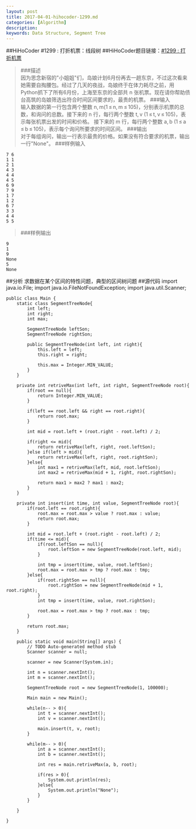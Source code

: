 ```yaml
---
layout: post
title: 2017-04-01-hihocoder-1299.md
categories: [Algorithm]
description: 
keywords: Data Structure, Segment Tree
---
```


##HiHoCoder #1299 : 打折机票：线段树
##HiHoCoder题目链接：[#1299 : 打折机票](http://hihocoder.com/problemset/problem/1299)
>###描述</br>
 因为思念新宿的"小姐姐"们，岛娘计划6月份再去一趟东京，不过这次看来她需要自掏腰包。经过了几天的夜战，岛娘终于在体力耗尽之前，用Python抓下了所有6月份，上海至东京的全部共 n 张机票。现在请你帮助债台高筑的岛娘筛选出符合时间区间要求的，最贵的机票。
>###输入</br>
输入数据的第一行包含两个整数 n, m(1 ≤ n, m ≤ 105)，分别表示机票的总数，和询问的总数。接下来的 n 行，每行两个整数 t, v (1 ≤ t, v ≤ 105)，表示每张机票出发的时间和价格。 接下来的 m 行，每行两个整数 a, b (1 ≤ a ≤ b ≤ 105)，表示每个询问所要求的时间区间。
>###输出</br>
对于每组询问，输出一行表示最贵的价格。如果没有符合要求的机票，输出一行"None"。
>###样例输入</br>
>
    7 6
    1 1
    2 1
    4 3
    4 4
    4 5
    6 9
    7 9
    1 7
    1 2
    6 7
    3 3
    4 4
    5 5

>###样例输出</br>
>
    9
    1
    9
    None
    5
    None



##分析
求数据在某个区间的特性问题，典型的区间树问题
##源代码
	import java.io.File;
	import java.io.FileNotFoundException;
	import java.util.Scanner;
	
	public class Main {
		static class SegmentTreeNode{
			int left;
			int right;
			int max;
			
			SegmentTreeNode leftSon;
			SegmentTreeNode rightSon;
			
			public SegmentTreeNode(int left, int right){
				this.left = left;
				this.right = right;
				
				this.max = Integer.MIN_VALUE;
			}
		}
		
		private int retriveMax(int left, int right, SegmentTreeNode root){
			if(root == null){
				return Integer.MIN_VALUE;
			}
			
			if(left == root.left && right == root.right){
				return root.max;
			}
			
			int mid = root.left + (root.right - root.left) / 2;
			
			if(right <= mid){
				return retriveMax(left, right, root.leftSon);
			}else if(left > mid){
				return retriveMax(left, right, root.rightSon);
			}else{
				int max1 = retriveMax(left, mid, root.leftSon);
				int max2 = retriveMax(mid + 1, right, root.rightSon);
				
				return max1 > max2 ? max1 : max2;
			}
		}
		
		private int insert(int time, int value, SegmentTreeNode root){
			if(root.left == root.right){
				root.max = root.max > value ? root.max : value;
				return root.max;
			}
			
			int mid = root.left + (root.right - root.left) / 2;
			if(time <= mid){
				if(root.leftSon == null){
					root.leftSon = new SegmentTreeNode(root.left, mid);
				}
				
				int tmp = insert(time, value, root.leftSon);
				root.max = root.max > tmp ? root.max : tmp;
			}else{
				if(root.rightSon == null){
					root.rightSon = new SegmentTreeNode(mid + 1, root.right);
				}
				int tmp = insert(time, value, root.rightSon);
				
				root.max = root.max > tmp ? root.max : tmp;
			}
			
			return root.max;
		}
	
		public static void main(String[] args) {
			// TODO Auto-generated method stub
			Scanner scanner = null;
			
			scanner = new Scanner(System.in);
			
			int n = scanner.nextInt();
			int m = scanner.nextInt();
			
			SegmentTreeNode root = new SegmentTreeNode(1, 100000);
			
			Main main = new Main();
			
			while(n-- > 0){
				int t = scanner.nextInt();
				int v = scanner.nextInt();
				
				main.insert(t, v, root);
			}
			
			while(m-- > 0){
				int a = scanner.nextInt();
				int b = scanner.nextInt();
				
				int res = main.retriveMax(a, b, root);
				
				if(res > 0){
					System.out.println(res);
				}else{
					System.out.println("None");
				}
			}
	
		}
	
	}

